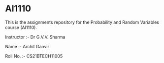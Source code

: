 # AI1110
This is the assignments repository for the Probability and Random Variables course (AI1110).

Instructor :- Dr G.V.V. Sharma



Name :- Archit Ganvir

Roll No. :- CS21BTECH11005
